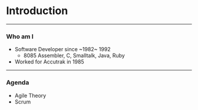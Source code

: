 
# Introduction
---
### Who am I
- Software Developer since ~1982~ 1992
    - 8085 Assembler, C, Smalltalk, Java, Ruby
- Worked for Accutrak in 1985
---
### Agenda
- Agile Theory
- Scrum
